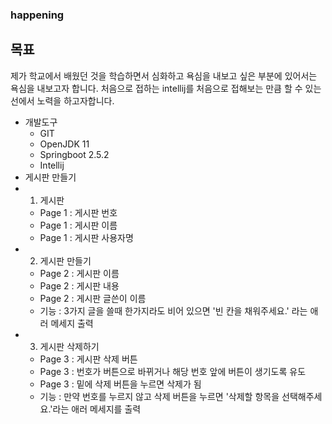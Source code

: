 ### happening

## 목표

제가 학교에서 배웠던 것을 학습하면서 심화하고 욕심을 내보고 싶은 부분에 있어서는 욕심을 내보고자 합니다.
처음으로 접하는 intellij를 처음으로 접해보는 만큼 할 수 있는 선에서 노력을 하고자합니다.

 - 개발도구
   - GIT
   - OpenJDK 11
   - Springboot 2.5.2
   - Intellij
 - 게시판 만들기
 - 1. 게시판
   - Page 1 : 게시판 번호
   - Page 1 : 게시판 이름
   - Page 1 : 게시판 사용자명
 - 2. 게시판 만들기
   - Page 2 : 게시판 이름 
   - Page 2 : 게시판 내용
   - Page 2 : 게시판 글쓴이 이름
   - 기능 : 3가지 글을 쓸때 한가지라도 비어 있으면 '빈 칸을 채워주세요.' 라는 애러 메세지 출력
 - 3. 게시판 삭제하기
   - Page 3 : 게시판 삭제 버튼
   - Page 3 : 번호가 버튼으로 바뀌거나 해당 번호 앞에 버튼이 생기도록 유도
   - Page 3 : 밑에 삭제 버튼을 누르면 삭제가 됨
   - 기능 : 만약 번호를 누르지 않고 삭제 버튼을 누르면 '삭제할 항목을 선택해주세요.'라는 애러 메세지를 출력

